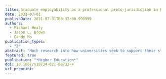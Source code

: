 ```yaml
---
title: Graduate employability as a professional proto-jurisdiction in higher education.
date: 2021-07-01
publishDate: 2021-07-01T00:32:00.999999
authors:
  - Michael Healy
  - Jason L. Brown
  - Candy Ho
publication_types:
  - "2"
abstract: "Much research into how universities seek to support their students’ graduate employability has focused on academic strategies such as graduate attributes and work-integrated learning, or the employability benefits of part-time work, volunteering, and extracurricular activities. However, the work of the professional staff who support these strategies is seldom addressed. In this article we report findings from our documentary analysis of 376 Australian university job advertisements for professional roles directly responsible for graduate employability programs and services. We characterise employability as a proto-jurisdiction: an ecology of distinct forms of professional expertise and responsibility with ambiguous, elastic, and porous boundaries. We argue that despite the importance of graduate employability to institutions’ strategic and students’ individual goals, it is as yet an inchoate field of professional practice, consisting of a diverse range of work tasks, functions, and projects. We discuss implications in relation to quality, coherence, and the strategic resourcing of employability support in higher education."
featured: true
publication: "*Higher Education*"
doi: 10.1007/s10734-021-00733-4
url_preprint:
---
```

